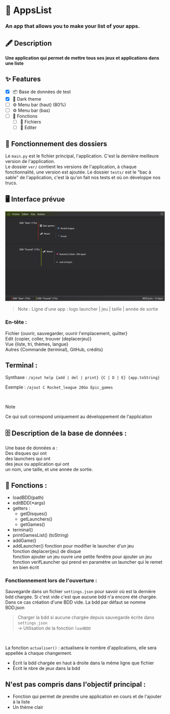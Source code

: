 # 📜 AppsList
### An app that allows you to make your list of your apps.

## 🖋️ Description
**Une application qui permet de mettre tous ses jeux et applications dans une liste**  

## ✨ Features
- [X] 📦 Base de données de test
- [X] 🌙 Dark theme
- [ ] ⚙️ Menu bar (haut) (80%)
- [ ] ⚙️ Menu bar (bas)
- [ ] 📜 Fonctions
  - [ ] 📎 Fichiers
  - [ ] 📎 Editer

## 📁 Fonctionnement des dossiers

Le `main.py` est le fichier principal, l'application. C'est la dernière meilleure version de l'application.  
Le dossier `ver/` contient les versions de l'application, à chaque fonctionnalité, une version est ajoutée.
Le dossier `tests/` est le "bac à sable" de l'application, c'est là qu'on fait nos tests et où on développe nos trucs.

## 🖥️ Interface prévue
![Voir image](https://github.com/NathKaden/AppsList/blob/main/assets/maquette.png)
>Note :
>Ligne d'une app : logo launcher | jeu | taille | année de sortie

### En-tête :
Fichier {ouvrir, sauvegarder, ouvrir l'emplacement, quitter}  
Edit {copier, coller, trouver (deplacerjeu)}  
Vue {liste, tri, thèmes, langue}  
Autres {Commande (terminal), GitHub, crédits}

## Terminal :
Synthaxe : `/ajout help {add | del | print} {C | D | E} {app.toString}`  

Exemple : `/ajout C Rocket_league 28Go Epic_games`

<br>

>[!NOTE]
>Ce qui suit correspond uniquement au développement de l'application

## 🗄️ Description de la base de données :
Une base de données a :  
Des disques qui ont  
des launchers qui ont  
des jeux ou application qui ont  
un nom, une taille, et une année de sortie.  

## 🔗 Fonctions :
- loadBDD(path)
- editBDD(*args)
- getters :
  - getDisques()
  - getLaunchers()
  - getGames()
- terminal()
- printGamesList() (toString)
- addGame()
- addLauncher()
fonction pour modifier le launcher d'un jeu  
fonction deplacer(jeu) de disque  
fonction ajouter un jeu ouvre une petite fenêtre pour ajouter un jeu  
fonction verifLauncher qui prend en paramètre un launcher qui le remet en bien écrit  

### Fonctionnement lors de l'ouverture :
Sauvegarde dans un fichier `settings.json` pour savoir où est la dernière bdd chargée.
  Si c'est vide c'est que aucune bdd n'a encore été chargée.
  Dans ce cas création d'une BDD vide.
La bdd par défaut se nomme BDD.json

>Charger la bdd si aucune chargée depuis sauvegarde écrite dans `settings.json`  
> -> Utilisation de la fonction `loadBDD`
<br>

La fonction `actualiser()` : actualisera le nombre d'applications, elle sera appellée à chaque changement.  
- Écrit la bdd chargée en haut à droite dans la même ligne que fichier  
- Écrit le nbre de jeux dans la bdd

## N'est pas compris dans l'objectif principal :
- Fonction qui permet de prendre une application en cours et de l'ajouter à la liste
- Un thème clair

